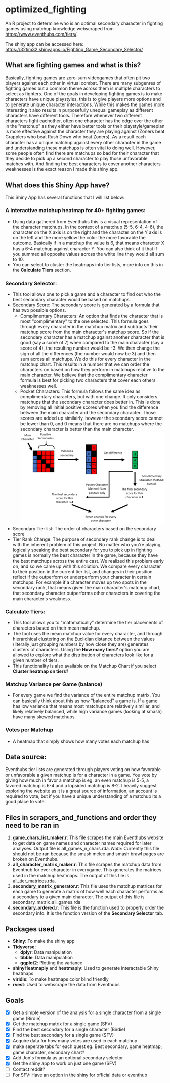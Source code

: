 # optimized_fighting
An R project to determine who is an optimal secondary character in fighting games using matchup knowledge webscraped from https://www.eventhubs.com/tiers/.

 The shiny app can be accessed here: https://32tim32.shinyapps.io/Fighting_Game_Secondary_Selector/

## What are fighting games and what is this?
Basically, fighting games are zero-sum videogames that often pit two players against each other in virtual combat. There are many subgenres of fighting games but a common theme across them is multiple characters to select as fighters. One of the goals in developing fighting games is to make characters have unique playstyles, this is to give players more options and to generate unique character interactions. While this makes the games more interesting it also results in purposefully unequal gameplay as different characters have different tools. Therefore whenever two different characters fight eachother, often one character has the edge over the other in the "matchup" as they either have better tools or their playstyle/gameplan is more effective against the character they are playing against (Zoners beat Grapplers who beat Rush Down who beat Zoners). As a result each character has a unique matchup against every other character in the game and understanding these matchups is often vital to doing well. However, some people often find there are matchups so bad for their character that they decide to pick up a second character to play those unfavorable matches with. And finding the best characters to cover another characters weaknesses is the exact reason I made this shiny app.

## What does this Shiny App have?
This Shiny App has several functions that I will list below:
### A interactive matchup heatmap for 40+ fighting games:
  * Using data gathered from Eventhubs this is a visual representation of the character matchups. In the context of a matchup (5-5, 6-4, 4-6), the character on the X axis is on the right and the character on the Y axis is on the left and the more yellow the color the more favorable the outcome. Basically if in a matchup the value is 6, that means character X has a 6-4 matchup against character Y. You can also think of it that if you summed all opposite values across the white line they would all sum to 10.
  * You can select to cluster the heatmaps into tier lists, more info on this in the **Calculate Tiers** section.
### Secondary Selector:
  * This tool allows one to pick a game and a character to find out who the best secondary character would be based on matchups.
  * Secondary Score: The secondary score is generated by a formula that has two possible options.
    * Complimentary Characters: An option that finds the character that is most "complimentary" to the one selected. This formula goes through every character in the matchup matrix and subtracts their matchup score from the main character's matchup score. So if the secondary character has a matchup against another character that is good (say a score of 7) when compared to the main character (say a score of 4), the resulting number would be -3. We then change the sign of all the differences (the number would now be 3) and then sum across all matchups. We do this for every character in the matchup chart. This results in a number that we can order the characters on based on how they perform in matchups relative to the main character. We believe that the complimentary character formula is best for picking two characters that cover each others weaknesses well.
    * Pocket Characters: This formula follows the same idea as complimentary characters, but with one change. It only considers matchups that the secondary character does better in. This is done by removing all initial positive scores when you find the difference between the main character and the secondary character. Those scores are added up similairly, however the secondary score cannot be lower than 0, and 0 means that there are no matchups where the secondary character is better than the main character.
![](https://github.com/tnieuwe/optimized_fighting/blob/main/pictures/formula_image_v2.png)
 * Secondary Tier list: The order of characters based on the secondary score
 * Tier Rank Change: The purpose of secondary rank change is to deal with the inherent problem of this project. No matter who you're playing, logically speaking the best secondary for you to pick up in fighting games is normally the best character in the game, because they have the best matchups across the entire cast. We realized this problem early on, and so we came up with this solution. We compare every character to their position in the current tier list, and changes in their position reflect if the outperform or underperform your character in certain matchups. For example if a character moves up two spots in the secondary rank, that means given the main character's matchup chart, that secondary character outperforms other characters in covering the main character's weakness.
### Calculate Tiers:
 *  This tool allows you to "mathmatically" determine the tier placements of characters based on their mean matchup.
 *  The tool uses the mean matchup value for every character, and through hierarchical clustering on the Euclidian distance between the values (literally just grouping numbers by how close they are) generates clusters of characters. Using the **How many tiers?** option you are allowed to explore what the distribution of characters look like for a given number of tiers.
 *  This functionality is also available on the Matchup Chart if you select **Cluster heatmap on tiers?**
### Matchup Variance per Game (balance)
 * For every game we find the variance of the entire matchup matrix. You can basically think about this as how "balanced" a game is. If a game has low variance that means most matchups are relatively similiar, and likely relatively balanced, while high variance games (looking at smash) have many skewed matchups.
### Votes per Matchup
 * A heatmap that simply shows how many votes each matchup has
## Data source:
 Eventhubs tier lists are generated through players voting on how favorable or unfavorable a given matchup is for a character in a game. You vote by giving how much in favor a matchup is eg. an even matchup is 5-5, a favored matchup is 6-4 and a lopsided matchup is 8-2. I heavily suggest exploring the website as it is a great source of information, an account is required to vote, but if you have a unique understanding of a matchup its a good place to vote.

## Files in scrapers_and_functions and order they need to be ran in
1. **game_chars_list_maker.r**: This file scrapes the main Eventhubs website to get data on game names and character names required for later analyses. Output file is all_games_n_chars.rda. 
*Note*: Currently this file should not be ran because the smash melee and smash brawl pages are broken on Eventhubs.
2. **all_character_matrix_maker.r**: This file scrapes the matchup data from Eventhub for ever character in everygame. This generates the matrices used in the matchup heatmaps. The output of this file is all_tier_matrices.rda.
3. **secondary_matrix_generator.r**: This file uses the matchup matrices for each game to generate a matrix of how well each character performs as a secondary to a given main character. The output of this file is secondary_matrix_all_games.rda
4. **secondary_ordered.r**: This file is the function used to properly order the secondary info. It is the function version of the **Secondary Selector** tab.

## Packages used
* **Shiny**: To make the shiny app
* **Tidyverse**:
  * **dplyr**: Data manipulation
  * **tibble**: Data manipulation
  * **ggplot2**: Plotting the variance
* **shinyHeatmaply** and **heatmaply**: Used to generate interactable Shiny heatmaps
* **viridis**: To make heatmaps color blind friendly
* **rvest**: Used to webscrape the data from Eventhubs

## Goals
- [x] Get a simple version of the analysis for a single character from a single game (Birdie)
- [x] Get the matchup matrix for a single game (SFV)
- [x] Find the best secondary for a single character (Birdie)
- [x] Find the best secondary for a single game (SFV)
- [X] Acquire data for how many votes are used in each matchup
- [X] make seperate tabs for each quest eg. Best secondary, game heatmap, game character, secondary chart?
- [X] Add Jon's formula as an optional secondary selector
- [X] Get the shiny app to work on just one game (SFV)
- [ ] Contact reddit?
- [ ] For SFV: Have an option in the shiny for official data or eventhub
